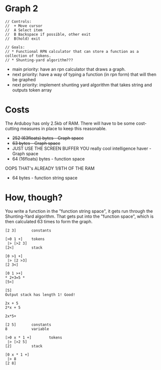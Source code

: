 # Graph 2

```
// Controls: 
//  + Move cursor
//  A Select item
//  B Backspace if possible, other exit
//  B(hold) exit

// Goals:
// * Functional RPN calculator that can store a function as a collection of tokens.
// * Shunting-yard algorithm???
```

* main priority: have an rpn calculator that draws a graph.
* next priority: have a way of typing a function (in rpn form) that will then be graphed
* next priority: implement shunting yard algorithm that takes string and outputs token array

# Costs

The Arduboy has only 2.5kb of RAM. There will have to be some cost-cutting measures in place to keep this reasonable.

* ~~252 (63floats) bytes - Graph space~~
* ~~63 bytes - Graph space~~
* JUST USE THE SCREEN BUFFER YOU really cool intelligence haver - Graph space
* 64 (16floats) bytes - function space

OOPS THAT's ALREADY 1/8TH OF THE RAM

* 64 bytes - function string space

# How, though?

You write a function in the "function string space", it gets run through the Shunting-Yard algorithm. That gets put into the "function space", which is then calculated 63 times to form the graph.

```
[2 3]		constants

[>0 1 +]	tokens
 |> [>2 3]
[2<]		stack

[0 >1 +]
 |> [2 >3]
[2 3<]

[0 1 >+]
* 2+3=5 *
[5<]

[5]
Output stack has length 1! Good!
```

```
2x + 5
2*x + 5

2x*5+

[2 5]		constants
8			variable

[>0 x * 1 +]		tokens
 |> [>2 5]
[2]			stack

[0 x * 1 +]
 |> 8
[2 8]
```
